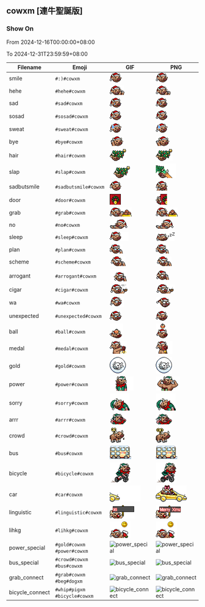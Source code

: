 ## cowxm [連牛聖誕版]

### Show On
From 2024-12-16T00:00:00+08:00

To 2024-12-31T23:59:59+08:00

| Filename | Emoji | GIF | PNG |
| --- | --- | --- | --- |
| smile | `#:)#cowxm` | ![smile](../../assets/android/faces/cowxm/smile.gif) | ![smile](../../assets/android/faces_png/cowxm/smile.png) |
| hehe | `#hehe#cowxm` | ![hehe](../../assets/android/faces/cowxm/hehe.gif) | ![hehe](../../assets/android/faces_png/cowxm/hehe.png) |
| sad | `#sad#cowxm` | ![sad](../../assets/android/faces/cowxm/sad.gif) | ![sad](../../assets/android/faces_png/cowxm/sad.png) |
| sosad | `#sosad#cowxm` | ![sosad](../../assets/android/faces/cowxm/sosad.gif) | ![sosad](../../assets/android/faces_png/cowxm/sosad.png) |
| sweat | `#sweat#cowxm` | ![sweat](../../assets/android/faces/cowxm/sweat.gif) | ![sweat](../../assets/android/faces_png/cowxm/sweat.png) |
| bye | `#bye#cowxm` | ![bye](../../assets/android/faces/cowxm/bye.gif) | ![bye](../../assets/android/faces_png/cowxm/bye.png) |
| hair | `#hair#cowxm` | ![hair](../../assets/android/faces/cowxm/hair.gif) | ![hair](../../assets/android/faces_png/cowxm/hair.png) |
| slap | `#slap#cowxm` | ![slap](../../assets/android/faces/cowxm/slap.gif) | ![slap](../../assets/android/faces_png/cowxm/slap.png) |
| sadbutsmile | `#sadbutsmile#cowxm` | ![sadbutsmile](../../assets/android/faces/cowxm/sadbutsmile.gif) | ![sadbutsmile](../../assets/android/faces_png/cowxm/sadbutsmile.png) |
| door | `#door#cowxm` | ![door](../../assets/android/faces/cowxm/door.gif) | ![door](../../assets/android/faces_png/cowxm/door.png) |
| grab | `#grab#cowxm` | ![grab](../../assets/android/faces/cowxm/grab.gif) | ![grab](../../assets/android/faces_png/cowxm/grab.png) |
| no | `#no#cowxm` | ![no](../../assets/android/faces/cowxm/no.gif) | ![no](../../assets/android/faces_png/cowxm/no.png) |
| sleep | `#sleep#cowxm` | ![sleep](../../assets/android/faces/cowxm/sleep.gif) | ![sleep](../../assets/android/faces_png/cowxm/sleep.png) |
| plan | `#plan#cowxm` | ![plan](../../assets/android/faces/cowxm/plan.gif) | ![plan](../../assets/android/faces_png/cowxm/plan.png) |
| scheme | `#scheme#cowxm` | ![scheme](../../assets/android/faces/cowxm/scheme.gif) | ![scheme](../../assets/android/faces_png/cowxm/scheme.png) |
| arrogant | `#arrogant#cowxm` | ![arrogant](../../assets/android/faces/cowxm/arrogant.gif) | ![arrogant](../../assets/android/faces_png/cowxm/arrogant.png) |
| cigar | `#cigar#cowxm` | ![cigar](../../assets/android/faces/cowxm/cigar.gif) | ![cigar](../../assets/android/faces_png/cowxm/cigar.png) |
| wa | `#wa#cowxm` | ![wa](../../assets/android/faces/cowxm/wa.gif) | ![wa](../../assets/android/faces_png/cowxm/wa.png) |
| unexpected | `#unexpected#cowxm` | ![unexpected](../../assets/android/faces/cowxm/unexpected.gif) | ![unexpected](../../assets/android/faces_png/cowxm/unexpected.png) |
| ball | `#ball#cowxm` | ![ball](../../assets/android/faces/cowxm/ball.gif) | ![ball](../../assets/android/faces_png/cowxm/ball.png) |
| medal | `#medal#cowxm` | ![medal](../../assets/android/faces/cowxm/medal.gif) | ![medal](../../assets/android/faces_png/cowxm/medal.png) |
| gold | `#gold#cowxm` | ![gold](../../assets/android/faces/cowxm/gold.gif) | ![gold](../../assets/android/faces_png/cowxm/gold.png) |
| power | `#power#cowxm` | ![power](../../assets/android/faces/cowxm/power.gif) | ![power](../../assets/android/faces_png/cowxm/power.png) |
| sorry | `#sorry#cowxm` | ![sorry](../../assets/android/faces/cowxm/sorry.gif) | ![sorry](../../assets/android/faces_png/cowxm/sorry.png) |
| arrr | `#arrr#cowxm` | ![arrr](../../assets/android/faces/cowxm/arrr.gif) | ![arrr](../../assets/android/faces_png/cowxm/arrr.png) |
| crowd | `#crowd#cowxm` | ![crowd](../../assets/android/faces/cowxm/crowd.gif) | ![crowd](../../assets/android/faces_png/cowxm/crowd.png) |
| bus | `#bus#cowxm` | ![bus](../../assets/android/faces/cowxm/bus.gif) | ![bus](../../assets/android/faces_png/cowxm/bus.png) |
| bicycle | `#bicycle#cowxm` | ![bicycle](../../assets/android/faces/cowxm/bicycle.gif) | ![bicycle](../../assets/android/faces_png/cowxm/bicycle.png) |
| car | `#car#cowxm` | ![car](../../assets/android/faces/cowxm/car.gif) | ![car](../../assets/android/faces_png/cowxm/car.png) |
| linguistic | `#linguistic#cowxm` | ![linguistic](../../assets/android/faces/cowxm/linguistic.gif) | ![linguistic](../../assets/android/faces_png/cowxm/linguistic.png) |
| lihkg | `#lihkg#cowxm` | ![lihkg](../../assets/android/faces/cowxm/lihkg.gif) | ![lihkg](../../assets/android/faces_png/cowxm/lihkg.png) |
| power_special | `#gold#cowxm #power#cowxm` | ![power_special](../assets/faces/cowxm/power_special.gif) | ![power_special](../assets/faces_png/cowxm/power_special.png) |
| bus_special | `#crowd#cowxm #bus#cowxm` | ![bus_special](../assets/faces/cowxm/bus_special.gif) | ![bus_special](../assets/faces_png/cowxm/bus_special.png) |
| grab_connect | `#grab#cowxm #beg#dogxm` | ![grab_connect](../assets/faces/cowxm/grab_connect.gif) | ![grab_connect](../assets/faces_png/cowxm/grab_connect.png) |
| bicycle_connect | `#whip#pigxm #bicycle#cowxm` | ![bicycle_connect](../assets/faces/cowxm/bicycle_connect.gif) | ![bicycle_connect](../assets/faces_png/cowxm/bicycle_connect.png) |

